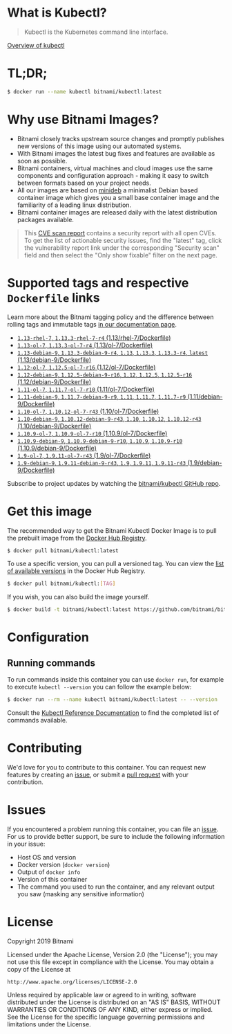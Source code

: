 
# What is Kubectl?

> Kubectl is the Kubernetes command line interface.

[Overview of kubectl](https://kubernetes.io/docs/reference/kubectl/overview/)

# TL;DR;

```bash
$ docker run --name kubectl bitnami/kubectl:latest
```

# Why use Bitnami Images?

* Bitnami closely tracks upstream source changes and promptly publishes new versions of this image using our automated systems.
* With Bitnami images the latest bug fixes and features are available as soon as possible.
* Bitnami containers, virtual machines and cloud images use the same components and configuration approach - making it easy to switch between formats based on your project needs.
* All our images are based on [minideb](https://github.com/bitnami/minideb) a minimalist Debian based container image which gives you a small base container image and the familiarity of a leading linux distribution.
* Bitnami container images are released daily with the latest distribution packages available.


> This [CVE scan report](https://quay.io/repository/bitnami/kubectl?tab=tags) contains a security report with all open CVEs. To get the list of actionable security issues, find the "latest" tag, click the vulnerability report link under the corresponding "Security scan" field and then select the "Only show fixable" filter on the next page.

# Supported tags and respective `Dockerfile` links

Learn more about the Bitnami tagging policy and the difference between rolling tags and immutable tags [in our documentation page](https://docs.bitnami.com/containers/how-to/understand-rolling-tags-containers/).


* [`1.13-rhel-7`, `1.13.3-rhel-7-r4` (1.13/rhel-7/Dockerfile)](https://github.com/bitnami/bitnami-docker-kubectl/blob/1.13.3-rhel-7-r4/1.13/rhel-7/Dockerfile)
* [`1.13-ol-7`, `1.13.3-ol-7-r4` (1.13/ol-7/Dockerfile)](https://github.com/bitnami/bitnami-docker-kubectl/blob/1.13.3-ol-7-r4/1.13/ol-7/Dockerfile)
* [`1.13-debian-9`, `1.13.3-debian-9-r4`, `1.13`, `1.13.3`, `1.13.3-r4`, `latest` (1.13/debian-9/Dockerfile)](https://github.com/bitnami/bitnami-docker-kubectl/blob/1.13.3-debian-9-r4/1.13/debian-9/Dockerfile)
* [`1.12-ol-7`, `1.12.5-ol-7-r16` (1.12/ol-7/Dockerfile)](https://github.com/bitnami/bitnami-docker-kubectl/blob/1.12.5-ol-7-r16/1.12/ol-7/Dockerfile)
* [`1.12-debian-9`, `1.12.5-debian-9-r16`, `1.12`, `1.12.5`, `1.12.5-r16` (1.12/debian-9/Dockerfile)](https://github.com/bitnami/bitnami-docker-kubectl/blob/1.12.5-debian-9-r16/1.12/debian-9/Dockerfile)
* [`1.11-ol-7`, `1.11.7-ol-7-r10` (1.11/ol-7/Dockerfile)](https://github.com/bitnami/bitnami-docker-kubectl/blob/1.11.7-ol-7-r10/1.11/ol-7/Dockerfile)
* [`1.11-debian-9`, `1.11.7-debian-9-r9`, `1.11`, `1.11.7`, `1.11.7-r9` (1.11/debian-9/Dockerfile)](https://github.com/bitnami/bitnami-docker-kubectl/blob/1.11.7-debian-9-r9/1.11/debian-9/Dockerfile)
* [`1.10-ol-7`, `1.10.12-ol-7-r43` (1.10/ol-7/Dockerfile)](https://github.com/bitnami/bitnami-docker-kubectl/blob/1.10.12-ol-7-r43/1.10/ol-7/Dockerfile)
* [`1.10-debian-9`, `1.10.12-debian-9-r43`, `1.10`, `1.10.12`, `1.10.12-r43` (1.10/debian-9/Dockerfile)](https://github.com/bitnami/bitnami-docker-kubectl/blob/1.10.12-debian-9-r43/1.10/debian-9/Dockerfile)
* [`1.10.9-ol-7`, `1.10.9-ol-7-r10` (1.10.9/ol-7/Dockerfile)](https://github.com/bitnami/bitnami-docker-kubectl/blob/1.10.9-ol-7-r10/1.10.9/ol-7/Dockerfile)
* [`1.10.9-debian-9`, `1.10.9-debian-9-r10`, `1.10.9`, `1.10.9-r10` (1.10.9/debian-9/Dockerfile)](https://github.com/bitnami/bitnami-docker-kubectl/blob/1.10.9-debian-9-r10/1.10.9/debian-9/Dockerfile)
* [`1.9-ol-7`, `1.9.11-ol-7-r43` (1.9/ol-7/Dockerfile)](https://github.com/bitnami/bitnami-docker-kubectl/blob/1.9.11-ol-7-r43/1.9/ol-7/Dockerfile)
* [`1.9-debian-9`, `1.9.11-debian-9-r43`, `1.9`, `1.9.11`, `1.9.11-r43` (1.9/debian-9/Dockerfile)](https://github.com/bitnami/bitnami-docker-kubectl/blob/1.9.11-debian-9-r43/1.9/debian-9/Dockerfile)

Subscribe to project updates by watching the [bitnami/kubectl GitHub repo](https://github.com/bitnami/bitnami-docker-kubectl).

# Get this image

The recommended way to get the Bitnami Kubectl Docker Image is to pull the prebuilt image from the [Docker Hub Registry](https://hub.docker.com/r/bitnami/kubectl).

```bash
$ docker pull bitnami/kubectl:latest
```

To use a specific version, you can pull a versioned tag. You can view the [list of available versions](https://hub.docker.com/r/bitnami/kubectl/tags/) in the Docker Hub Registry.

```bash
$ docker pull bitnami/kubectl:[TAG]
```

If you wish, you can also build the image yourself.

```bash
$ docker build -t bitnami/kubectl:latest https://github.com/bitnami/bitnami-docker-kubectl.git
```

# Configuration

## Running commands

To run commands inside this container you can use `docker run`, for example to execute `kubectl --version` you can follow the example below:

```bash
$ docker run --rm --name kubectl bitnami/kubectl:latest -- --version
```

Consult the [Kubectl Reference Documentation](https://kubernetes.io/docs/reference/generated/kubectl/kubectl-commands) to find the completed list of commands available.

# Contributing

We'd love for you to contribute to this container. You can request new features by creating an [issue](https://github.com/bitnami/bitnami-docker-kubectl/issues), or submit a [pull request](https://github.com/bitnami/bitnami-docker-kubectl/pulls) with your contribution.

# Issues

If you encountered a problem running this container, you can file an [issue](https://github.com/bitnami/bitnami-docker-kubectl/issues). For us to provide better support, be sure to include the following information in your issue:

- Host OS and version
- Docker version (`docker version`)
- Output of `docker info`
- Version of this container
- The command you used to run the container, and any relevant output you saw (masking any sensitive information)

# License

Copyright 2019 Bitnami

Licensed under the Apache License, Version 2.0 (the "License");
you may not use this file except in compliance with the License.
You may obtain a copy of the License at

    http://www.apache.org/licenses/LICENSE-2.0

Unless required by applicable law or agreed to in writing, software
distributed under the License is distributed on an "AS IS" BASIS,
WITHOUT WARRANTIES OR CONDITIONS OF ANY KIND, either express or implied.
See the License for the specific language governing permissions and
limitations under the License.
